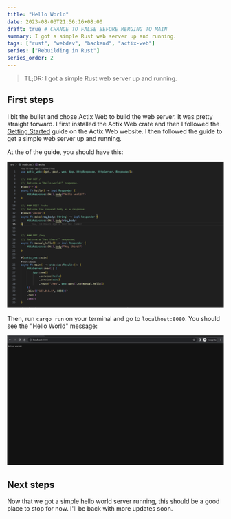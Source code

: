 ```yaml
---
title: "Hello World"
date: 2023-08-03T21:56:16+08:00
draft: true # CHANGE TO FALSE BEFORE MERGING TO MAIN
summary: I got a simple Rust web server up and running.
tags: ["rust", "webdev", "backend", "actix-web"]
series: ["Rebuilding in Rust"]
series_order: 2
---
```


> TL;DR: I got a simple Rust web server up and running.

## First steps
I bit the bullet and chose Actix Web to build the web server. It was pretty straight forward. I first installed the Actix Web crate and then I followed the [Getting Started](https://actix.rs/docs/getting-started/) guide on the Actix Web website. I then followed the guide to get a simple web server up and running.

At the of the guide, you should have this:

![Rust Server](rust_server.png)

Then, run `cargo run` on your terminal and go to `localhost:8080`. You should see the "Hello World" message:

![Hello World](hello_world.png)

## Next steps
Now that we got a simple hello world server running, this should be a good place to stop for now. I'll be back with more updates soon.